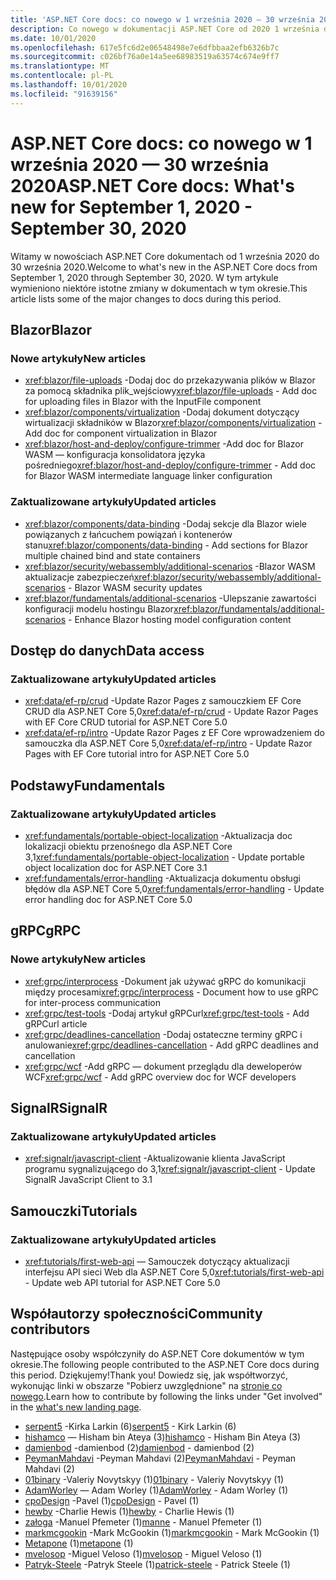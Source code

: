 ```yaml
---
title: 'ASP.NET Core docs: co nowego w 1 września 2020 — 30 września 2020'
description: Co nowego w dokumentacji ASP.NET Core od 2020 1 września do 30 września 2020.
ms.date: 10/01/2020
ms.openlocfilehash: 617e5fc6d2e06548498e7e6dfbbaa2efb6326b7c
ms.sourcegitcommit: c026bf76a0e14a5ee68983519a63574c674e9ff7
ms.translationtype: MT
ms.contentlocale: pl-PL
ms.lasthandoff: 10/01/2020
ms.locfileid: "91639156"
---
```

# <a name="aspnet-core-docs-whats-new-for-september-1-2020---september-30-2020"></a><span data-ttu-id="392ca-103">ASP.NET Core docs: co nowego w 1 września 2020 — 30 września 2020</span><span class="sxs-lookup"><span data-stu-id="392ca-103">ASP.NET Core docs: What's new for September 1, 2020 - September 30, 2020</span></span>

<span data-ttu-id="392ca-104">Witamy w nowościach ASP.NET Core dokumentach od 1 września 2020 do 30 września 2020.</span><span class="sxs-lookup"><span data-stu-id="392ca-104">Welcome to what's new in the ASP.NET Core docs from September 1, 2020 through September 30, 2020.</span></span> <span data-ttu-id="392ca-105">W tym artykule wymieniono niektóre istotne zmiany w dokumentach w tym okresie.</span><span class="sxs-lookup"><span data-stu-id="392ca-105">This article lists some of the major changes to docs during this period.</span></span>

## <a name="blazor"></a><span data-ttu-id="392ca-106">Blazor</span><span class="sxs-lookup"><span data-stu-id="392ca-106">Blazor</span></span>

### <a name="new-articles"></a><span data-ttu-id="392ca-107">Nowe artykuły</span><span class="sxs-lookup"><span data-stu-id="392ca-107">New articles</span></span>

- <span data-ttu-id="392ca-108"><xref:blazor/file-uploads> -Dodaj doc do przekazywania plików w Blazor za pomocą składnika plik_wejściowy</span><span class="sxs-lookup"><span data-stu-id="392ca-108"><xref:blazor/file-uploads> - Add doc for uploading files in Blazor with the InputFile component</span></span>
- <span data-ttu-id="392ca-109"><xref:blazor/components/virtualization> -Dodaj dokument dotyczący wirtualizacji składników w Blazor</span><span class="sxs-lookup"><span data-stu-id="392ca-109"><xref:blazor/components/virtualization> - Add doc for component virtualization in Blazor</span></span>
- <span data-ttu-id="392ca-110"><xref:blazor/host-and-deploy/configure-trimmer> -Add doc for Blazor WASM — konfiguracja konsolidatora języka pośredniego</span><span class="sxs-lookup"><span data-stu-id="392ca-110"><xref:blazor/host-and-deploy/configure-trimmer> - Add doc for Blazor WASM intermediate language linker configuration</span></span>

### <a name="updated-articles"></a><span data-ttu-id="392ca-111">Zaktualizowane artykuły</span><span class="sxs-lookup"><span data-stu-id="392ca-111">Updated articles</span></span>

- <span data-ttu-id="392ca-112"><xref:blazor/components/data-binding> -Dodaj sekcje dla Blazor wiele powiązanych z łańcuchem powiązań i kontenerów stanu</span><span class="sxs-lookup"><span data-stu-id="392ca-112"><xref:blazor/components/data-binding> - Add sections for Blazor multiple chained bind and state containers</span></span>
- <span data-ttu-id="392ca-113"><xref:blazor/security/webassembly/additional-scenarios> -Blazor WASM aktualizacje zabezpieczeń</span><span class="sxs-lookup"><span data-stu-id="392ca-113"><xref:blazor/security/webassembly/additional-scenarios> - Blazor WASM security updates</span></span>
- <span data-ttu-id="392ca-114"><xref:blazor/fundamentals/additional-scenarios> -Ulepszanie zawartości konfiguracji modelu hostingu Blazor</span><span class="sxs-lookup"><span data-stu-id="392ca-114"><xref:blazor/fundamentals/additional-scenarios> - Enhance Blazor hosting model configuration content</span></span>

## <a name="data-access"></a><span data-ttu-id="392ca-115">Dostęp do danych</span><span class="sxs-lookup"><span data-stu-id="392ca-115">Data access</span></span>

### <a name="updated-articles"></a><span data-ttu-id="392ca-116">Zaktualizowane artykuły</span><span class="sxs-lookup"><span data-stu-id="392ca-116">Updated articles</span></span>

- <span data-ttu-id="392ca-117"><xref:data/ef-rp/crud> -Update Razor Pages z samouczkiem EF Core CRUD dla ASP.NET Core 5,0</span><span class="sxs-lookup"><span data-stu-id="392ca-117"><xref:data/ef-rp/crud> - Update Razor Pages with EF Core CRUD tutorial for ASP.NET Core 5.0</span></span>
- <span data-ttu-id="392ca-118"><xref:data/ef-rp/intro> -Update Razor Pages z EF Core wprowadzeniem do samouczka dla ASP.NET Core 5,0</span><span class="sxs-lookup"><span data-stu-id="392ca-118"><xref:data/ef-rp/intro> - Update Razor Pages with EF Core tutorial intro for ASP.NET Core 5.0</span></span>

## <a name="fundamentals"></a><span data-ttu-id="392ca-119">Podstawy</span><span class="sxs-lookup"><span data-stu-id="392ca-119">Fundamentals</span></span>

### <a name="updated-articles"></a><span data-ttu-id="392ca-120">Zaktualizowane artykuły</span><span class="sxs-lookup"><span data-stu-id="392ca-120">Updated articles</span></span>

- <span data-ttu-id="392ca-121"><xref:fundamentals/portable-object-localization> -Aktualizacja doc lokalizacji obiektu przenośnego dla ASP.NET Core 3,1</span><span class="sxs-lookup"><span data-stu-id="392ca-121"><xref:fundamentals/portable-object-localization> - Update portable object localization doc for ASP.NET Core 3.1</span></span>
- <span data-ttu-id="392ca-122"><xref:fundamentals/error-handling> -Aktualizacja dokumentu obsługi błędów dla ASP.NET Core 5,0</span><span class="sxs-lookup"><span data-stu-id="392ca-122"><xref:fundamentals/error-handling> - Update error handling doc for ASP.NET Core 5.0</span></span>

## <a name="grpc"></a><span data-ttu-id="392ca-123">gRPC</span><span class="sxs-lookup"><span data-stu-id="392ca-123">gRPC</span></span>

### <a name="new-articles"></a><span data-ttu-id="392ca-124">Nowe artykuły</span><span class="sxs-lookup"><span data-stu-id="392ca-124">New articles</span></span>

- <span data-ttu-id="392ca-125"><xref:grpc/interprocess> -Dokument jak używać gRPC do komunikacji między procesami</span><span class="sxs-lookup"><span data-stu-id="392ca-125"><xref:grpc/interprocess> - Document how to use gRPC for inter-process communication</span></span>
- <span data-ttu-id="392ca-126"><xref:grpc/test-tools> -Dodaj artykuł gRPCurl</span><span class="sxs-lookup"><span data-stu-id="392ca-126"><xref:grpc/test-tools> - Add gRPCurl article</span></span>
- <span data-ttu-id="392ca-127"><xref:grpc/deadlines-cancellation> -Dodaj ostateczne terminy gRPC i anulowanie</span><span class="sxs-lookup"><span data-stu-id="392ca-127"><xref:grpc/deadlines-cancellation> - Add gRPC deadlines and cancellation</span></span>
- <span data-ttu-id="392ca-128"><xref:grpc/wcf> -Add gRPC — dokument przeglądu dla deweloperów WCF</span><span class="sxs-lookup"><span data-stu-id="392ca-128"><xref:grpc/wcf> - Add gRPC overview doc for WCF developers</span></span>

## <a name="signalr"></a><span data-ttu-id="392ca-129">SignalR</span><span class="sxs-lookup"><span data-stu-id="392ca-129">SignalR</span></span>

### <a name="updated-articles"></a><span data-ttu-id="392ca-130">Zaktualizowane artykuły</span><span class="sxs-lookup"><span data-stu-id="392ca-130">Updated articles</span></span>

- <span data-ttu-id="392ca-131"><xref:signalr/javascript-client> -Aktualizowanie klienta JavaScript programu sygnalizującego do 3,1</span><span class="sxs-lookup"><span data-stu-id="392ca-131"><xref:signalr/javascript-client> - Update SignalR JavaScript Client to 3.1</span></span>

## <a name="tutorials"></a><span data-ttu-id="392ca-132">Samouczki</span><span class="sxs-lookup"><span data-stu-id="392ca-132">Tutorials</span></span>

### <a name="updated-articles"></a><span data-ttu-id="392ca-133">Zaktualizowane artykuły</span><span class="sxs-lookup"><span data-stu-id="392ca-133">Updated articles</span></span>

- <span data-ttu-id="392ca-134"><xref:tutorials/first-web-api> — Samouczek dotyczący aktualizacji interfejsu API sieci Web dla ASP.NET Core 5,0</span><span class="sxs-lookup"><span data-stu-id="392ca-134"><xref:tutorials/first-web-api> - Update web API tutorial for ASP.NET Core 5.0</span></span>

## <a name="community-contributors"></a><span data-ttu-id="392ca-135">Współautorzy społeczności</span><span class="sxs-lookup"><span data-stu-id="392ca-135">Community contributors</span></span>

<span data-ttu-id="392ca-136">Następujące osoby współczyniły do ASP.NET Core dokumentów w tym okresie.</span><span class="sxs-lookup"><span data-stu-id="392ca-136">The following people contributed to the ASP.NET Core docs during this period.</span></span> <span data-ttu-id="392ca-137">Dziękujemy!</span><span class="sxs-lookup"><span data-stu-id="392ca-137">Thank you!</span></span> <span data-ttu-id="392ca-138">Dowiedz się, jak współtworzyć, wykonując linki w obszarze "Pobierz uwzględnione" na [stronie co nowego](index.yml).</span><span class="sxs-lookup"><span data-stu-id="392ca-138">Learn how to contribute by following the links under "Get involved" in the [what's new landing page](index.yml).</span></span>

- <span data-ttu-id="392ca-139">[serpent5](https://github.com/serpent5) -Kirka Larkin (6)</span><span class="sxs-lookup"><span data-stu-id="392ca-139">[serpent5](https://github.com/serpent5) - Kirk Larkin (6)</span></span>
- <span data-ttu-id="392ca-140">[hishamco](https://github.com/hishamco) — Hisham bin Ateya (3)</span><span class="sxs-lookup"><span data-stu-id="392ca-140">[hishamco](https://github.com/hishamco) - Hisham Bin Ateya (3)</span></span>
- <span data-ttu-id="392ca-141">[damienbod](https://github.com/damienbod) -damienbod (2)</span><span class="sxs-lookup"><span data-stu-id="392ca-141">[damienbod](https://github.com/damienbod) - damienbod (2)</span></span>
- <span data-ttu-id="392ca-142">[PeymanMahdavi](https://github.com/PeymanMahdavi) -Peyman Mahdavi (2)</span><span class="sxs-lookup"><span data-stu-id="392ca-142">[PeymanMahdavi](https://github.com/PeymanMahdavi) - Peyman Mahdavi (2)</span></span>
- <span data-ttu-id="392ca-143">[01binary](https://github.com/01binary) -Valeriy Novytskyy (1)</span><span class="sxs-lookup"><span data-stu-id="392ca-143">[01binary](https://github.com/01binary) - Valeriy Novytskyy (1)</span></span>
- <span data-ttu-id="392ca-144">[AdamWorley](https://github.com/AdamWorley) — Adam Worley (1)</span><span class="sxs-lookup"><span data-stu-id="392ca-144">[AdamWorley](https://github.com/AdamWorley) - Adam Worley (1)</span></span>
- <span data-ttu-id="392ca-145">[cpoDesign](https://github.com/cpoDesign) -Pavel (1)</span><span class="sxs-lookup"><span data-stu-id="392ca-145">[cpoDesign](https://github.com/cpoDesign) - Pavel (1)</span></span>
- <span data-ttu-id="392ca-146">[hewby](https://github.com/hewby) -Charlie Hewis (1)</span><span class="sxs-lookup"><span data-stu-id="392ca-146">[hewby](https://github.com/hewby) - Charlie Hewis (1)</span></span>
- <span data-ttu-id="392ca-147">[załoga](https://github.com/manne) -Manuel Pfemeter (1)</span><span class="sxs-lookup"><span data-stu-id="392ca-147">[manne](https://github.com/manne) - Manuel Pfemeter (1)</span></span>
- <span data-ttu-id="392ca-148">[markmcgookin](https://github.com/markmcgookin) -Mark McGookin (1)</span><span class="sxs-lookup"><span data-stu-id="392ca-148">[markmcgookin](https://github.com/markmcgookin) - Mark McGookin (1)</span></span>
- <span data-ttu-id="392ca-149">[Metapone](https://github.com/metapone) (1)</span><span class="sxs-lookup"><span data-stu-id="392ca-149">[metapone](https://github.com/metapone) (1)</span></span>
- <span data-ttu-id="392ca-150">[mvelosop](https://github.com/mvelosop) -Miguel Veloso (1)</span><span class="sxs-lookup"><span data-stu-id="392ca-150">[mvelosop](https://github.com/mvelosop) - Miguel Veloso (1)</span></span>
- <span data-ttu-id="392ca-151">[Patryk-Steele](https://github.com/patrick-steele) -Patryk Steele (1)</span><span class="sxs-lookup"><span data-stu-id="392ca-151">[patrick-steele](https://github.com/patrick-steele) - Patrick Steele (1)</span></span>
